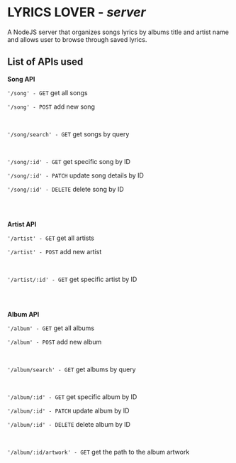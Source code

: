 # LYRICS LOVER - _server_
 A NodeJS server that organizes songs lyrics by albums title and artist name and allows user to browse through saved lyrics.
 
   ## List of APIs used
   **Song API**
   
   `'/song' - GET` get all songs
   
   `'/song' - POST` add new song
      
   <br/>
   
   `'/song/search' - GET` get songs by query
      
   <br/>
   
   `'/song/:id' - GET` get specific song by ID
   
   `'/song/:id' - PATCH` update song details by ID
   
   `'/song/:id' - DELETE` delete song by ID
      
   <br/>
   <br/>
   
   **Artist API**
   
   `'/artist' - GET` get all artists
   
   `'/artist' - POST` add new artist
      
   <br/>
   
   `'/artist/:id' - GET` get specific artist by ID
      
   <br/>
   <br/>
   
   **Album API**
   
   `'/album' - GET` get all albums
   
   `'/album' - POST` add new album
   
   <br/>
   
   `'/album/search' - GET` get albums by query
     
   <br/>
   
   `'/album/:id' - GET` get specific album by ID
   
   `'/album/:id' - PATCH` update album by ID
   
   `'/album/:id' - DELETE` delete album by ID
   
   <br/>
   
   `'/album/:id/artwork' - GET` get the path to the album artwork
   
   
   
   
   
  
   
   

